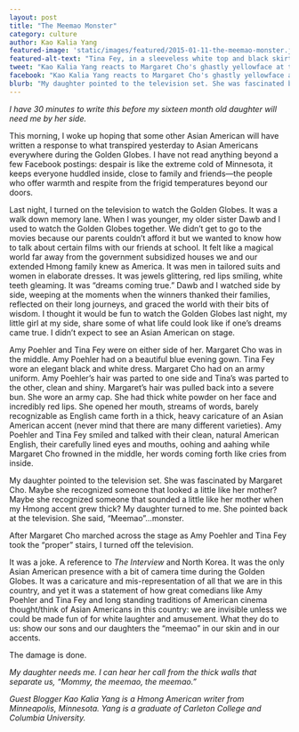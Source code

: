 ```yaml
---
layout: post
title: "The Meemao Monster"
category: culture
author: Kao Kalia Yang
featured-image: 'static/images/featured/2015-01-11-the-meemao-monster.jpg'
featured-alt-text: "Tina Fey, in a sleeveless white top and black skirt, and Amy Poehler, in a purple dress and blue necklace, grimace awkwardly as they stand on either side of Margaret Cho, dressed in a faux North Korean military uniform, wearing white pancake face makeup, leering into a microphone."
tweet: "Kao Kalia Yang reacts to Margaret Cho's ghastly yellowface at the 2015 Golden Globes."
facebook: "Kao Kalia Yang reacts to Margaret Cho's ghastly yellowface at the 2015 Golden Globes."
blurb: "My daughter pointed to the television set. She was fascinated by Margaret Cho. Maybe she recognized someone that looked a little like her mother? Maybe she recognized someone that sounded a little like her mother when my Hmong accent grew thick? My daughter turned to me. She pointed back at the television. She said, “Meemao”…monster."
---
```


_I have 30 minutes to write this before my sixteen month old daughter will need me by her side._

This morning, I woke up hoping that some other Asian American will have written a response to what transpired yesterday to Asian Americans everywhere during the Golden Globes. I have not read anything beyond a few Facebook postings: despair is like the extreme cold of Minnesota, it keeps everyone huddled inside, close to family and friends—the people who offer warmth and respite from the frigid temperatures beyond our doors.

Last night, I turned on the television to watch the Golden Globes. It was a walk down memory lane. When I was younger, my older sister Dawb and I used to watch the Golden Globes together. We didn’t get to go to the movies because our parents couldn’t afford it but we wanted to know how to talk about certain films with our friends at school. It felt like a magical world far away from the government subsidized houses we and our extended Hmong family knew as America. It was men in tailored suits and women in elaborate dresses. It was jewels glittering, red lips smiling, white teeth gleaming. It was “dreams coming true.” Dawb and I watched side by side, weeping at the moments when the winners thanked their families, reflected on their long journeys, and graced the world with their bits of wisdom. I thought it would be fun to watch the Golden Globes last night, my little girl at my side, share some of what life could look like if one’s dreams came true. I didn’t expect to see an Asian American on stage.

Amy Poehler and Tina Fey were on either side of her. Margaret Cho was in the middle. Amy Poehler had on a beautiful blue evening gown. Tina Fey wore an elegant black and white dress. Margaret Cho had on an army uniform. Amy Poehler’s hair was parted to one side and Tina’s was parted to the other, clean and shiny. Margaret’s hair was pulled back into a severe bun. She wore an army cap. She had thick white powder on her face and incredibly red lips. She opened her mouth, streams of words, barely recognizable as English came forth in a thick, heavy caricature of an Asian American accent (never mind that there are many different varieties). Amy Poehler and Tina Fey smiled and talked with their clean, natural American English, their carefully lined eyes and mouths, oohing and aahing while Margaret Cho frowned in the middle, her words coming forth like cries from inside.

My daughter pointed to the television set. She was fascinated by Margaret Cho. Maybe she recognized someone that looked a little like her mother? Maybe she recognized someone that sounded a little like her mother when my Hmong accent grew thick? My daughter turned to me. She pointed back at the television. She said, “Meemao”…monster.

After Margaret Cho marched across the stage as Amy Poehler and Tina Fey took the “proper” stairs, I turned off the television. 

It was a joke. A reference to _The Interview_ and North Korea. It was the only Asian American presence with a bit of camera time during the Golden Globes. It was a caricature and mis-representation of all that we are in this country, and yet it was a statement of how great comedians like Amy Poehler and Tina Fey and long standing traditions of American cinema thought/think of Asian Americans in this country: we are invisible unless we could be made fun of for white laughter and amusement. What they do to us: show our sons and our daughters the “meemao” in our skin and in our accents. 

The damage is done. 

_My daughter needs me. I can hear her call from the thick walls that separate us, “Mommy, the meemao, the meemao.”_

_Guest Blogger Kao Kalia Yang is a Hmong American writer from Minneapolis, Minnesota. Yang is a graduate of Carleton College and Columbia University._